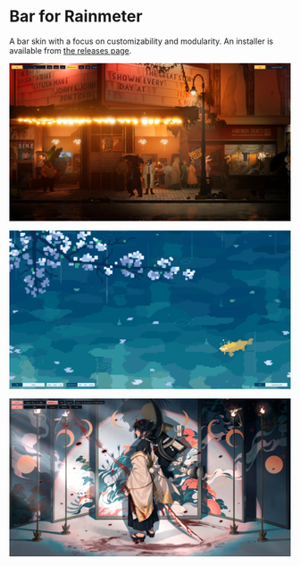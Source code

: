 # Bar for Rainmeter

A bar skin with a focus on customizability and modularity.
An installer is available from [the releases page](https://github.com/sgnu/rainmeter-bar/releases).

![Screenshot 1](Screenshots/scrot1.jpg)

![Screenshot 2](Screenshots/scrot2.png)

![Screenshot 3](Screenshots/scrot3.jpg)

